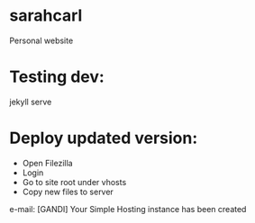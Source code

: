 # sarahcarl
Personal website

# Testing dev: 
jekyll serve

# Deploy updated version:
- Open Filezilla
- Login 
- Go to site root under vhosts
- Copy new files to server

e-mail: [GANDI] Your Simple Hosting instance has been created
